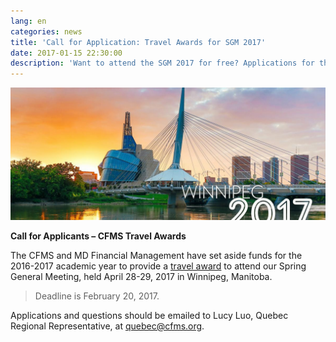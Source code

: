 ```yaml
---
lang: en
categories: news
title: 'Call for Application: Travel Awards for SGM 2017'
date: 2017-01-15 22:30:00
description: 'Want to attend the SGM 2017 for free? Applications for the CFMS Travel Awards are now open. Please email quebec@cfms.org with further questions!'
---
```



![](/uploads/versions/winnipeg2017-defaultheader-3-6---x----1200-504x---.jpg)

**Call for Applicants – CFMS Travel Awards**

The CFMS and MD Financial Management have set aside funds for the 2016-2017 academic year to provide a [travel award](http://www.cfms.org/resources/md-travel-awards.html) to attend our Spring General Meeting, held April 28-29, 2017 in Winnipeg, Manitoba.

> Deadline is February 20, 2017.

Applications and questions should be emailed to Lucy Luo, Quebec Regional Representative, at [quebec@cfms.org](mailto:quebec@cfms.org/).
